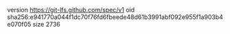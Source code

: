version https://git-lfs.github.com/spec/v1
oid sha256:e941770a044f1dc70f76fd6fbeede48d61b3991abf092e955f1a903b4e070f05
size 2736
